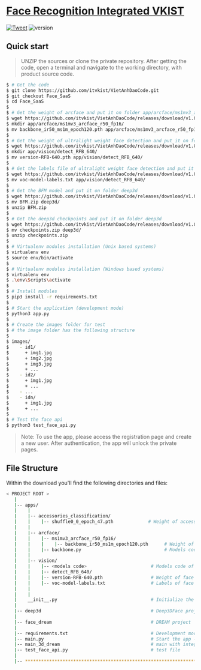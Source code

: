 # [Face Recognition Integrated VKIST](https://github.com/itvkist/VietAnhDaoCode/edit/Face_Integrated/Face_Integrated/README.md) 

 [![Tweet](https://img.shields.io/twitter/url/http/shields.io.svg?style=social&logo=twitter)](https://twitter.com/daovietanh99)
 ![version](https://img.shields.io/badge/version-1.0.1-blue.svg) 
 
 ## Quick start

> UNZIP the sources or clone the private repository. After getting the code, open a terminal and navigate to the working directory, with product source code.

```bash
$ # Get the code
$ git clone https://github.com/itvkist/VietAnhDaoCode.git
$ git checkout Face_SaaS
$ cd Face_SaaS
$
$ # Get the weight of arcface and put it on folder app/arcface/ms1mv3_arcface_r50_fp16
$ wget https://github.com/itvkist/VietAnhDaoCode/releases/download/v1.0.0/backbone_ir50_ms1m_epoch120.pth
$ mkdir app/arcface/ms1mv3_arcface_r50_fp16/
$ mv backbone_ir50_ms1m_epoch120.pth app/arcface/ms1mv3_arcface_r50_fp16/
$
$ # Get the weight of ultralight weight face detection and put it on folder app/vision/detect_RFB_640
$ wget https://github.com/itvkist/VietAnhDaoCode/releases/download/v1.0.0/version-RFB-640.pth
$ mkdir app/vision/detect_RFB_640/
$ mv version-RFB-640.pth app/vision/detect_RFB_640/
$
$ # Get the labels file of ultralight weight face detection and put it on folder app/vision/detect_RFB_640
$ wget https://github.com/itvkist/VietAnhDaoCode/releases/download/v1.0.0/voc-model-labels.txt
$ mv voc-model-labels.txt app/vision/detect_RFB_640/
$
$ # Get the BFM model and put it on folder deep3d
$ wget https://github.com/itvkist/VietAnhDaoCode/releases/download/v1.0.0/BFM.zip
$ mv BFM.zip deep3d/
$ unzip BFM.zip
$
$ # Get the deep3d checkpoints and put it on folder deep3d
$ wget https://github.com/itvkist/VietAnhDaoCode/releases/download/v1.0.0/checkpoints.zip
$ mv checkpoints.zip deep3d/
$ unzip checkpoints.zip
$
$ # Virtualenv modules installation (Unix based systems)
$ virtualenv env
$ source env/bin/activate
$
$ # Virtualenv modules installation (Windows based systems)
$ virtualenv env
$ .\env\Scripts\activate
$
$ # Install modules
$ pip3 install -r requirements.txt
$
$ # Start the application (development mode)
$ python3 app.py
$
$ # Create the images folder for test
$ # the image folder has the following structure
$
$ images/
$    - id1/
$      + img1.jpg
$      + img2.jpg
$      + img3.jpg
$      + ...
$    - id2/
$      + img1.jpg
$      + ...
$    - ...
$    - idn/
$      + img1.jpg
$      + ...
$
$ # Test the face api
$ python3 test_face_api.py
```

> Note: To use the app, please access the registration page and create a new user. After authentication, the app will unlock the private pages.


## File Structure
Within the download you'll find the following directories and files:

```bash
< PROJECT ROOT >
   |
   |-- apps/
   |    |
   |    |-- accessories_classification/
   |    |    |-- shuffle0_0_epoch_47.pth             # Weight of accessories classification model
   |    |   
   |    |-- arcface/
   |    |    |-- ms1mv3_arcface_r50_fp16/       
   |    |    |    |-- backbone_ir50_ms1m_epoch120.pth      # Weight of arcface model
   |    |    |-- backbone.py                               # Models code of arcface
   |    |
   |    |-- vision/
   |    |    |-- <models code>                        # Models code of face detection
   |    |    |-- detect_RFB_640/                
   |    |    |-- version-RFB-640.pth                  # Weight of face detection model
   |    |    |-- voc-model-labels.txt                 # Labels of face detection model 
   |    |
   |    |
   |    __init__.py                                   # Initialize the app
   |
   |-- deep3d                                         # Deep3DFace project
   |
   |-- face_dream                                     # DREAM project
   |
   |-- requirements.txt                               # Development modules
   |-- main.py                                        # Start the app - WSGI gateway - SocketIO gateway
   |-- main_3d_dream                                  # main with integrated 3D and DREAM technology
   |-- test_face_api.py                               # test file
   |
   |-- ************************************************************************
```

